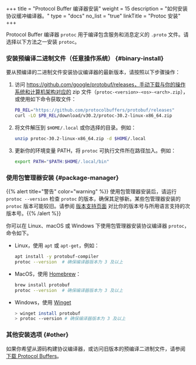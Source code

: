 +++
title = "Protocol Buffer 编译器安装"
weight = 15
description = "如何安装协议缓冲编译器。"
type = "docs"
no_list = "true"
linkTitle = "Protoc 安装"
+++

Protocol Buffer 编译器 `protoc` 用于编译包含服务和消息定义的 `.proto` 文件。请选择以下方法之一安装 `protoc`。

### 安装预编译二进制文件（任意操作系统） {#binary-install}

要从预编译的二进制文件安装协议编译器的最新版本，请按照以下步骤操作：

1.  访问 https://github.com/google/protobuf/releases，手动下载与你的操作系统和计算机架构对应的 zip 文件（`protoc-<version>-<os>-<arch>.zip`），或使用如下命令获取文件：

    ```sh
    PB_REL="https://github.com/protocolbuffers/protobuf/releases"
    curl -LO $PB_REL/download/v30.2/protoc-30.2-linux-x86_64.zip

    ```

2.  将文件解压到 `$HOME/.local` 或你选择的目录。例如：

    ```sh
    unzip protoc-30.2-linux-x86_64.zip -d $HOME/.local
    ```

3.  更新你的环境变量 PATH，将 `protoc` 可执行文件所在路径加入。例如：

    ```sh
    export PATH="$PATH:$HOME/.local/bin"
    ```

### 使用包管理器安装 {#package-manager}

{{% alert title="警告" color="warning" %}} 使用包管理器安装后，请运行
`protoc --version` 检查 `protoc` 的版本，确保其足够新。某些包管理器安装的 `protoc` 版本可能较旧。请参阅
[版本支持页面](https://protobuf.dev/support/version-support) 对比你的版本号与所用语言支持的次版本号。{{% /alert %}}

你可以在 Linux、macOS 或 Windows 下使用包管理器安装协议编译器 `protoc`，命令如下。

-   Linux，使用 `apt` 或 `apt-get`，例如：

    ```sh
    apt install -y protobuf-compiler
    protoc --version  # 确保编译器版本为 3 及以上
    ```

-   MacOS，使用 [Homebrew](https://brew.sh)：

    ```sh
    brew install protobuf
    protoc --version  # 确保编译器版本为 3 及以上
    ```

-   Windows，使用
    [Winget](https://learn.microsoft.com/en-us/windows/package-manager/winget/)

    ```sh
    > winget install protobuf
    > protoc --version # 确保编译器版本为 3 及以上
    ```

### 其他安装选项 {#other}

如果你希望从源码构建协议编译器，或访问旧版本的预编译二进制文件，请参阅
[下载 Protocol Buffers](https://protobuf.dev/downloads)。

